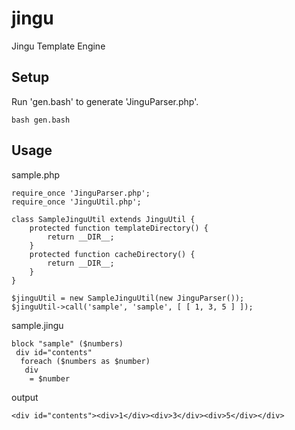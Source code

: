 # jingu

Jingu Template Engine

## Setup

Run 'gen.bash' to generate 'JinguParser.php'.

```
bash gen.bash
```

## Usage

sample.php

```
require_once 'JinguParser.php';
require_once 'JinguUtil.php';

class SampleJinguUtil extends JinguUtil {
    protected function templateDirectory() {
        return __DIR__;
    }
    protected function cacheDirectory() {
        return __DIR__;
    }
}

$jinguUtil = new SampleJinguUtil(new JinguParser());
$jinguUtil->call('sample', 'sample', [ [ 1, 3, 5 ] ]);
```

sample.jingu

```
block "sample" ($numbers)
 div id="contents"
  foreach ($numbers as $number)
   div
    = $number
```

output

```
<div id="contents"><div>1</div><div>3</div><div>5</div></div>
```
